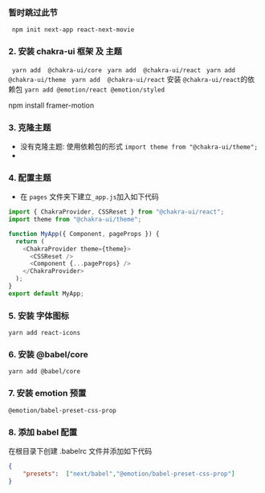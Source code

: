 ### 暂时跳过此节



` npm init next-app react-next-movie`


### 2. 安装 chakra-ui 框架 及 主题
` yarn add  @chakra-ui/core`
` yarn add  @chakra-ui/react`
` yarn add  @chakra-ui/theme`
` yarn add  @chakra-ui/react`
安装 `@chakra-ui/react`的依赖包 `yarn add @emotion/react @emotion/styled`

npm install framer-motion

### 3. 克隆主题
- 没有克隆主题: 使用依赖包的形式 `import theme from "@chakra-ui/theme";`
- 
### 4. 配置主题
- 在 `pages` 文件夹下建立` _app.js `加入如下代码
```js
import { ChakraProvider, CSSReset } from "@chakra-ui/react";
import theme from "@chakra-ui/theme";

function MyApp({ Component, pageProps }) {
  return (
    <ChakraProvider theme={theme}>
      <CSSReset />
      <Component {...pageProps} />
    </ChakraProvider>
  );
}
export default MyApp;

```
### 5. 安装 字体图标
  `yarn add react-icons`


### 6. 安装 @babel/core
`yarn add @babel/core`

### 7. 安装 emotion 预置
`@emotion/babel-preset-css-prop`

### 8. 添加 babel 配置
  在根目录下创建 .babelrc 文件并添加如下代码
```json
{
    "presets":  ["next/babel","@emotion/babel-preset-css-prop"]
}
```

  